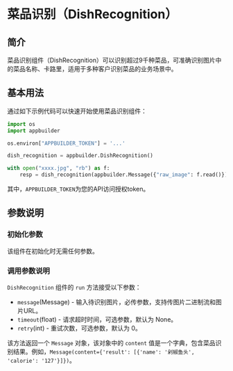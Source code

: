 # 菜品识别（DishRecognition）

## 简介
菜品识别组件（DishRecognition）可以识别超过9千种菜品，可准确识别图片中的菜品名称、卡路里，适用于多种客户识别菜品的业务场景中。


## 基本用法
通过如下示例代码可以快速开始使用菜品识别组件：

```python
import os
import appbuilder

os.environ["APPBUILDER_TOKEN"] = '...'

dish_recognition = appbuilder.DishRecognition()

with open("xxxx.jpg", "rb") as f:
    resp = dish_recognition(appbuilder.Message({"raw_image": f.read()}))
```
其中，`APPBUILDER_TOKEN`为您的API访问授权token。

## 参数说明

### 初始化参数

该组件在初始化时无需任何参数。

### 调用参数说明

`DishRecognition` 组件的 `run` 方法接受以下参数：

- `message`(Message) - 输入待识别图片，必传参数，支持传图片二进制流和图片URL。
- `timeout`(float) - 请求超时时间，可选参数，默认为 None。
- `retry`(int) - 重试次数，可选参数，默认为 0。

该方法返回一个 `Message` 对象，该对象中的 `content` 值是一个字典，包含菜品识别结果。例如，`Message(content={'result': [{'name': '剁椒鱼头', 'calorie': '127'}]})`。